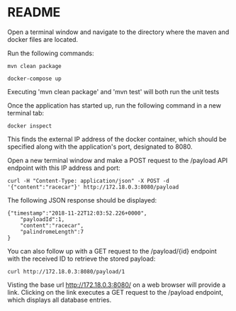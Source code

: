README
======

Open a terminal window and navigate to the directory where the maven and docker files are located. 

Run the following commands: 
	
	mvn clean package 
	
	docker-compose up

Executing 'mvn clean package' and 'mvn test' will both run the unit tests 

Once the application has started up, run the following command in a new terminal tab: 
	
	docker inspect 

This finds the external IP address of the docker container, which should be specified along with the application's port, designated to 8080.

Open a new terminal window and make a POST request to the /payload API endpoint with this IP address and port: 

	curl -H "Content-Type: application/json" -X POST -d '{"content":"racecar"}' http://172.18.0.3:8080/payload 

The following JSON response should be displayed:
	
	{"timestamp":"2018-11-22T12:03:52.226+0000",
		"payloadId":1,
		"content":"racecar",
		"palindromeLength":7
	} 

You can also follow up with a GET request to the /payload/{id} endpoint with the received ID to retrieve the stored payload: 

	curl http://172.18.0.3:8080/payload/1 

Visting the base url http://172.18.0.3:8080/ on a web browser will provide a link. Clicking on the link executes a GET request to the /payload endpoint, which displays all database entries.